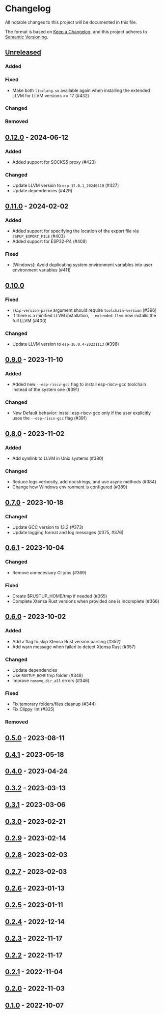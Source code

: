 # Changelog

All notable changes to this project will be documented in this file.

The format is based on [Keep a Changelog](https://keepachangelog.com/en/1.0.0/),
and this project adheres to [Semantic Versioning](https://semver.org/spec/v2.0.0.html).

## [Unreleased]

### Added

### Fixed
- Make both `libclang.so` available again when installing the extended LLVM for LLVM versions >= 17 (#432)

### Changed

### Removed

## [0.12.0] - 2024-06-12

### Added
- Added support for SOCKS5 proxy (#423)

### Changed
- Update LLVM version to `esp-17.0.1_20240419` (#427)
- Update dependencies (#429)

## [0.11.0] - 2024-02-02

### Added
- Added support for specifying the location of the export file via `ESPUP_EXPORT_FILE` (#403)
- Added support for ESP32-P4 (#408)

### Fixed
- [Windows]: Avoid duplicating system environment variables into user environment variables (#411)

## [0.10.0]

### Fixed
- `skip-version-parse` argument should require `toolchain-version` (#396)
- If there is a minified LLVM installation, `--extended-llvm` now installs the full LLVM (#400)

### Changed
- Update LLVM version to `esp-16.0.4-20231113` (#398)

## [0.9.0] - 2023-11-10

### Added
- Added new `--esp-riscv-gcc` flag to install esp-riscv-gcc toolchain instead of the system one (#391)

### Changed
- New Default behavior: install esp-riscv-gcc only if the user explicitly uses the `--esp-riscv-gcc` flag (#391)

## [0.8.0] - 2023-11-02

### Added
- Add symlink to LLVM in Unix systems (#380)

### Changed
- Reduce logs verbosity, add docstrings, and use async methods (#384)
- Change how Windows environment is configured (#389)

## [0.7.0] - 2023-10-18

### Changed
- Update GCC version to 13.2 (#373)
- Update logging format and log messages (#375, #376)

## [0.6.1] - 2023-10-04

### Changed
- Remove unnecessary CI jobs (#369)

### Fixed
- Create $RUSTUP_HOME/tmp if needed (#365)
- Complete Xtensa Rust versions when provided one is incomplete (#366)

## [0.6.0] - 2023-10-02

### Added
- Add a flag to skip Xtensa Rust version parsing (#352)
- Add warn message when failed to detect Xtensa Rust (#357)

### Changed
- Update dependencies
- Use `RUSTUP_HOME` tmp folder (#348)
- Improve `remove_dir_all` errors (#346)

### Fixed
- Fix temorary folders/files cleanup (#344)
- Fix Clippy lint (#335)

### Removed

## [0.5.0] - 2023-08-11

## [0.4.1] - 2023-05-18

## [0.4.0] - 2023-04-24

## [0.3.2] - 2023-03-13

## [0.3.1] - 2023-03-06

## [0.3.0] - 2023-02-21

## [0.2.9] - 2023-02-14

## [0.2.8] - 2023-02-03

## [0.2.7] - 2023-02-03

## [0.2.6] - 2023-01-13

## [0.2.5] - 2023-01-11

## [0.2.4] - 2022-12-14

## [0.2.3] - 2022-11-17

## [0.2.2] - 2022-11-17

## [0.2.1] - 2022-11-04

## [0.2.0] - 2022-11-03

## [0.1.0] - 2022-10-07

[Unreleased]: https://github.com/esp-rs/espup/compare/v0.12.0...HEAD
[0.12.0]: https://github.com/esp-rs/espup/compare/v0.11.0...v0.12.0
[0.11.0]: https://github.com/esp-rs/espup/compare/v0.10.0...v0.11.0
[0.10.0]: https://github.com/esp-rs/espup/compare/v0.9.0...v0.10.0
[0.9.0]: https://github.com/esp-rs/espup/compare/v0.8.0...v0.9.0
[0.8.0]: https://github.com/esp-rs/espup/compare/v0.7.0...v0.8.0
[0.7.0]: https://github.com/esp-rs/espup/compare/v0.6.1...v0.7.0
[0.6.1]: https://github.com/esp-rs/espup/compare/v0.6.0...v0.6.1
[0.6.0]: https://github.com/esp-rs/espup/compare/v0.5.0...v0.6.0
[0.5.0]: https://github.com/esp-rs/espup/compare/v0.4.1...v0.5.0
[0.4.1]: https://github.com/esp-rs/espup/compare/v0.4.0...v0.4.1
[0.4.0]: https://github.com/esp-rs/espup/compare/v0.3.2...v0.4.0
[0.3.2]: https://github.com/esp-rs/espup/compare/v0.3.1...v0.3.2
[0.3.1]: https://github.com/esp-rs/espup/compare/v0.3.0...v0.3.1
[0.3.0]: https://github.com/esp-rs/espup/compare/v0.2.9...v0.3.0
[0.2.9]: https://github.com/esp-rs/espup/compare/v0.2.8...v0.2.9
[0.2.8]: https://github.com/esp-rs/espup/compare/v0.2.7...v0.2.8
[0.2.7]: https://github.com/esp-rs/espup/compare/v0.2.6...v0.2.7
[0.2.6]: https://github.com/esp-rs/espup/compare/v0.2.5...v0.2.6
[0.2.5]: https://github.com/esp-rs/espup/compare/v0.2.4...v0.2.5
[0.2.4]: https://github.com/esp-rs/espup/compare/v0.2.3...v0.2.4
[0.2.3]: https://github.com/esp-rs/espup/compare/v0.2.2...v0.2.3
[0.2.2]: https://github.com/esp-rs/espup/compare/v0.2.1...v0.2.2
[0.2.1]: https://github.com/esp-rs/espup/compare/v0.2.0...v0.2.1
[0.2.0]: https://github.com/esp-rs/espup/compare/v0.1.0...v0.2.0
[0.1.0]: https://github.com/esp-rs/espup/releases/tag/v0.1.0
